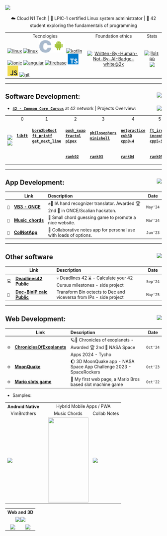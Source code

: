 <a href="#"><img width="1277" src="https://github.com/user-attachments/assets/080f8f27-ae42-4d3a-ae29-9251053b14fc"></a>
<p></p>
<div align="center"> ☁️ Cloud N1 Tech | 🐧 LPIC-1 certified Linux system administrator | 🌱 42 student exploring the fundamentals of programming </div>
<p></p>
<div align="center">

<table>
    <tr>
        <td align="center">Tecnologies</td>
        <td align="center">Foundation ethics</td>
        <td align="center">Stats</td>
    </tr>
    <tr>
        <td align="left">
            <a href="#"><img src="https://github.com/LLuisPP/LLuisPP/assets/116104082/eb5ba8b0-5bb8-49d3-aefb-9fbd3886e8d5" alt="linux" width="40" height="40"/></a>
            <a href="#"><img src="https://github.com/LLuisPP/LLuisPP/assets/116104082/900e9972-6a63-4ebc-8f28-362e1841d77f" alt="linux" width="45" height="45"/></a>
            <a href="#"><img src="https://raw.githubusercontent.com/devicons/devicon/master/icons/c/c-original.svg" alt="c" width="40" height="40"/></a>
            <a href="#"><img src="https://raw.githubusercontent.com/devicons/devicon/master/icons/android/android-original-wordmark.svg" alt="android" width="40" height="40"/></a>
            <a href="#"><img src="https://cdn.jsdelivr.net/gh/devicons/devicon@latest/icons/kotlin/kotlin-original.svg" alt="kotlin" width="40" height="40"/></a>
            <a href="#"><img src="https://upload.wikimedia.org/wikipedia/commons/d/d1/Ionic_Logo.svg" alt="ionic" width="40" height="40"/></a>
            <a href="#"><img src="https://angular.io/assets/images/logos/angular/angular.svg" alt="angular" width="40" height="40"/></a>
            <a href="#"><img src="https://github.com/user-attachments/assets/ea003a04-bb70-49d1-9ab9-776727370758" alt="firebase" width="40" height="40"/></a>
            <a href="#"><img src="https://raw.githubusercontent.com/devicons/devicon/master/icons/typescript/typescript-original.svg" alt="typescript" width="35" height="35"/></a>
            <a href="#"><img src="https://raw.githubusercontent.com/devicons/devicon/master/icons/javascript/javascript-original.svg" alt="typescript" width="35" height="35"/></a>
            <a href="#"><img src="https://www.vectorlogo.zone/logos/git-scm/git-scm-icon.svg" alt="git" width="40" height="40"/></a>
        </td>
        <td align="center">
            <a href="#"><img width="125" alt="Written-By-Human-Not-By-AI-Badge-white@2x" src="https://github.com/LLuisPP/LLuisPP/assets/116104082/dfe4e725-c00e-4fe9-a2db-ec28ed892683"></a>
        </td>
        <td align="center">
            <a href="#"><img align="center" src="https://komarev.com/ghpvc/?username=lluispp&label=Profile%20views&color=005700&style=flat" alt="lluispp" /></a> <br>
            <a href="#"><img align="center" src="https://img.shields.io/github/stars/LLuisPP?style=social"></a> 
        </td>
    </tr>
</table>
   
</div>

</p>
<p></p>

***

## Software Development: <a href="#"><img align="right" src="https://img.shields.io/badge/Status-On%20Going-darkgreen"></a>

- **[`42 - Common Core Cursus`](https://github.com/LLuisPP/42Cursus/tree/main/)** at 42 network | Projects Overview:  <a href="#"><img align="right" src="https://img.shields.io/badge/Level-4.47-darkgreen"></a> <br>

<div align="center">
<table>
  <td rowspan="4"><a href="https://github.com/LLuisPP/42Cursus/tree/main/"><img width="80" align="center" src="https://github.com/user-attachments/assets/b0ca0e88-e5c7-4ea7-aaf0-e2c55900e46d"></a><br><a href="https://github.com/LLuisPP/42Cursus/tree/main/"><img width="80" align="center" src="https://github.com/user-attachments/assets/8992fe87-0051-4ab5-a775-cb04d09375e1"></a>
  </td>
  <tr>
    <td align="center"> 0 </td>
    <td align="center"> 1 </td>
    <td align="center"> 2 </td>
    <td align="center"> 3 </td>
    <td align="center"> 4 </td>
    <td align="center"> 5 </td>
    <td align="center"> 6 </td>
  </tr>
  <tr>
    <td align="center">

[**`libft`**](https://github.com/LLuisPP/42Cursus/tree/main/libft)
    </td>
    <td align="left">

  [**`born2beRoot`**](https://github.com/LLuisPP/42Cursus/tree/main/Born2beRoot)<br>
  [**`ft_printf`**](https://github.com/LLuisPP/42Cursus/tree/main/ft_printf)<br>
  [**`get_next_line`**](https://github.com/LLuisPP/42Cursus/tree/main/get_next_line)
    </td>
    <td align="left">

[**`push_swap`**](https://github.com/LLuisPP/42Cursus/tree/main/push_swap)<br>
[**`fractol`**](https://github.com/LLuisPP/42Cursus/tree/main/fractol)<br>
[**`pipex`**](https://github.com/LLuisPP/42Cursus/tree/main/pipex)
    </td>
    <td align="left">

[**`philosophers`**](https://github.com/LLuisPP/42Cursus/tree/main/philosophers)<br>
[**`minishell`**](https://github.com/LLuisPP/42Cursus/tree/main/minishell)
    </td>
    <td align="left">

[**`netpractice`**](https://github.com/LLuisPP/42Cursus/tree/main/netpractice)<br>
[**`cub3D`**](https://github.com/LLuisPP/42Cursus/tree/main/cub3D)<br>
[**`cpp0-4`**](https://github.com/LLuisPP/42Cursus/tree/main/cpp0-4)
    </td>
    <td align="left">

[**`ft_irc`**]()<br>
[**`inception`**]()<br>
[**`cpp5-9`**]()
    </td>
    <td align="left">

[**`trascendence`**]()<br>
    </td>
  </tr>
  <tr>
    <td></td>
    <td></td>
    <td>
      
[**`rank02`**](https://github.com/LLuisPP/42-Exams/tree/main/rank02)</td>
<td>
      
[**`rank03`**](https://github.com/LLuisPP/42-Exams-rank03)</td>
<td>
      
[**`rank04`**](https://github.com/LLuisPP/42-exams-rank04)</td>
<td>
      
[**`rank05`**]()</td>
<td>
  
[**`rank06`**]()</td>

  </tr>
</table>

</div>

<p>
    
***

## App Development: <a href="#"><img align="right" src="https://img.shields.io/badge/Status-Planning%20projects-lightblue"></a>

<div align="center">

||Link|Description|Date|
|---|---|:---|---|
|`📱`|[**VB3 - ONCE**](https://github.com/LLuisPP/ONCE-Scalian-42Bcn)|✊🤞 IA hand recognizer translator. Awarded 🏆 2nd 🥈 in ONCE/Scalian hackaton.|`May'24`|
|`📱`|[**Music_chords**](https://musicaltoolstabs.web.app/)|🎸 Small chord guessing game to promote a nice website.|`Mar'24`|
|`📱`|[**ColNotApp**](https://colnotapp.web.app/)|📃 Collaborative notes app for personal use with loads of options.|`Jun'23`|

</div>

***

## Other software <a href="#"><img align="right" src="https://img.shields.io/badge/Status-Random-white"></a> 

<div align="center">

||Link|Description|Date|
|---|---|:---|---|
|`💻`|[**Deadlines42 Public**](https://github.com/LLuisPP/deadlines42Public)|💀 Deadlines 42 ⌛ - Calculate your 42 Cursus milestones - side project|`Sep'24`|
|`🧮`|[**Dec-BinIP calc Public**](https://github.com/LLuisPP/ip_calc_42/tree/main)|Transform Bin octects to Dec and viceversa from IPs - side project|`May'25`|

</div>

***

## Web Development: <a href="#"><img align="right" src="https://img.shields.io/badge/Status-Stand%20by-yellow"> </a>

<div align="center">

||Link|Description|Date|
|---|---|:---|---|
|`🌐`|[**ChroniclesOfExoplanets**](https://github.com/LLuisPP/NASAChroniclesOfExoplanet)| 🪐🔭 Chronicles of exoplanets - Awarded 🏆 2nd 🥈 NASA Space Apps 2024 - Tycho |`Oct'24`|
|`🌐`|[**MoonQuake**](https://moonquakev2.onrender.com/)|🌔 3D MoonQuake app - NASA Space App Challenge 2023 - SpaceRockers|`Oct'23`|
|`🌐`|[**Mario slots game**](https://marioslotmachine.onrender.com/)|🎰 My first web page, a Mario Bros based slot machine game|`Oct'22`|

</div>

- Samples:

<div align="center">

<table>
  <tr>
    <th align="center">Android Native</th>
    <td rowspan="4" align="center">
    <td colspan="2" align="center">Hybrid Mobile Apps / PWA</td>
  </tr>
  <tr>
    <td align="center">VimBrothers</td>
    <td align="center">Music Chords</td>
    <td align="center">Collab Notes</td>
  </tr>
  <tr>
    <td><a href="https://github.com/LLuisPP/ONCE-Scalian-42Bcn"><img align="center" width="130" src="https://github.com/user-attachments/assets/58594fb7-198c-4783-9162-fc28c46f33f0"/></a></td>
    <td><a href="https://musicaltoolstabs.web.app/home"><img align="center" width="130" height="272" src="https://github.com/LLuisPP/LLuisPP/assets/116104082/c9200cb8-152f-4e56-9a9b-985766514eb3"></a></td>
    <td><a href="https://colnotapp.web.app/login"><img align="center" width="130" src="https://github.com/LLuisPP/LLuisPP/assets/116104082/0e1bfb0f-00fb-44d9-aa55-aa2b391f8dd9"></a></td>
  </tr>
</table>

<table>
  <tr>
    <th align="center" colspan="2">Web and 3D</th>
  </tr>
  <tr>
    <td colspan="2" align="center"><a target="_blank" href="https://github.com/LLuisPP/NASAChroniclesOfExoplanet"><img align="center" width="240" src="https://github.com/user-attachments/assets/f5291f28-535b-4ecd-a84e-acf9fefaf3ea"></a><a target="_blank" href="https://github.com/LLuisPP/NASAChroniclesOfExoplanet"><img align="center" width="240" src="https://github.com/user-attachments/assets/eaa97c0a-a05b-4a8f-92e7-320f1214636f"></a></td>
  </tr>
    <tr>
    <td align="center"><a target="_blank" href="https://moonquakev2.onrender.com/"><img align="center" width="240" src="https://github.com/LLuisPP/LLuisPP/assets/116104082/6934ddc1-e7c9-46ce-b8ff-1516aca42622"></a></td>
    <td align="center"><a target="_blank" href="https://marioslotmachine.onrender.com/"><img align="center" width="230" src="https://github.com/LLuisPP/LLuisPP/assets/116104082/20e8ebf7-0fb0-4c2c-97d9-8250ddd9b21f"></a></td>
  </tr>
</table>
</div>
